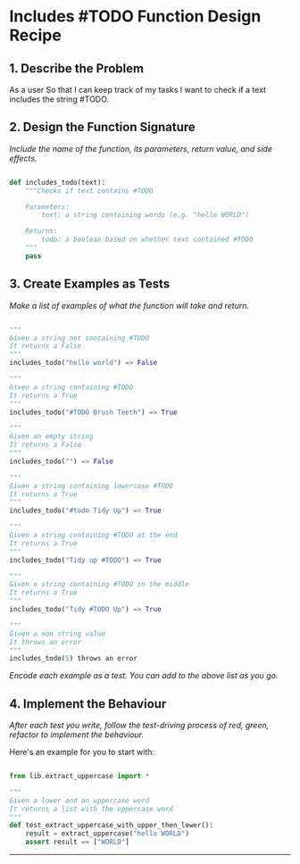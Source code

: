 # Includes #TODO Function Design Recipe

## 1. Describe the Problem

As a user
So that I can keep track of my tasks
I want to check if a text includes the string #TODO.

## 2. Design the Function Signature

_Include the name of the function, its parameters, return value, and side effects._

```python

def includes_todo(text):
    """Checks if text contains #TODO

    Parameters:
        text: a string containing words (e.g. "hello WORLD")

    Returns:
        todo: a boolean based on whether text contained #TODO
    """
    pass
```

## 3. Create Examples as Tests

_Make a list of examples of what the function will take and return._

```python

"""
Given a string not containing #TODO
It returns a False
"""
includes_todo("hello world") => False

"""
Given a string containing #TODO
It returns a True
"""
includes_todo("#TODO Brush Teeth") => True

"""
Given an empty string
It returns a False
"""
includes_todo("") => False

"""
Given a string containing lowercase #TODO
It returns a True
"""
includes_todo("#todo Tidy Up") => True

"""
Given a string containing #TODO at the end
It returns a True
"""
includes_todo("Tidy up #TODO") => True

"""
Given a string containing #TODO in the middle
It returns a True
"""
includes_todo("Tidy #TODO Up") => True

"""
Given a non string value 
It throws an error
"""
includes_todo(5) throws an error
```

_Encode each example as a test. You can add to the above list as you go._

## 4. Implement the Behaviour

_After each test you write, follow the test-driving process of red, green, refactor to implement the behaviour._

Here's an example for you to start with:

```python

from lib.extract_uppercase import *

"""
Given a lower and an uppercase word
It returns a list with the uppercase word
"""
def test_extract_uppercase_with_upper_then_lower():
    result = extract_uppercase("hello WORLD")
    assert result == ["WORLD"]

```

---
